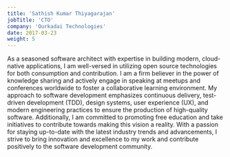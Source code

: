 ```yaml
---
title: 'Sathish Kumar Thiyagarajan'
jobTitle: 'CTO'
company: 'Ourkadai Technologies'
date: 2017-03-23
weight: 5
---
```


As a seasoned software architect with expertise in building modern, cloud-native applications, I am well-versed in utilizing open source technologies for both consumption and contribution. I am a firm believer in the power of knowledge sharing and actively engage in speaking at meetups and conferences worldwide to foster a collaborative learning environment. My approach to software development emphasizes continuous delivery, test-driven development (TDD), design systems, user experience (UX), and modern engineering practices to ensure the production of high-quality software. Additionally, I am committed to promoting free education and take initiatives to contribute towards making this vision a reality. With a passion for staying up-to-date with the latest industry trends and advancements, I strive to bring innovation and excellence to my work and contribute positively to the software development community.
